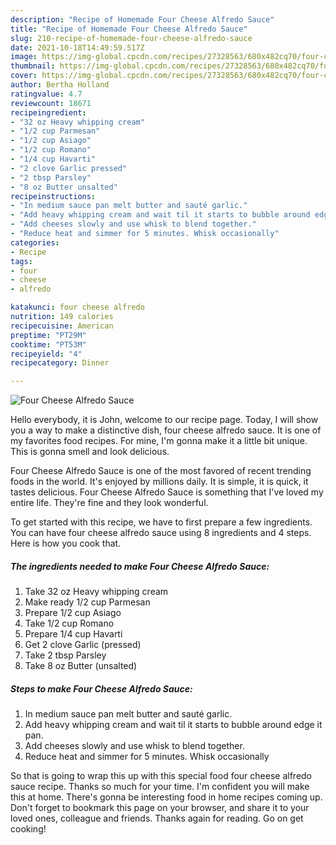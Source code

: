 ```yaml
---
description: "Recipe of Homemade Four Cheese Alfredo Sauce"
title: "Recipe of Homemade Four Cheese Alfredo Sauce"
slug: 210-recipe-of-homemade-four-cheese-alfredo-sauce
date: 2021-10-18T14:49:59.517Z
image: https://img-global.cpcdn.com/recipes/27328563/680x482cq70/four-cheese-alfredo-sauce-recipe-main-photo.jpg
thumbnail: https://img-global.cpcdn.com/recipes/27328563/680x482cq70/four-cheese-alfredo-sauce-recipe-main-photo.jpg
cover: https://img-global.cpcdn.com/recipes/27328563/680x482cq70/four-cheese-alfredo-sauce-recipe-main-photo.jpg
author: Bertha Holland
ratingvalue: 4.7
reviewcount: 18671
recipeingredient:
- "32 oz Heavy whipping cream"
- "1/2 cup Parmesan"
- "1/2 cup Asiago"
- "1/2 cup Romano"
- "1/4 cup Havarti"
- "2 clove Garlic pressed"
- "2 tbsp Parsley"
- "8 oz Butter unsalted"
recipeinstructions:
- "In medium sauce pan melt butter and sauté garlic."
- "Add heavy whipping cream and wait til it starts to bubble around edge it pan."
- "Add cheeses slowly and use whisk to blend together."
- "Reduce heat and simmer for 5 minutes. Whisk occasionally"
categories:
- Recipe
tags:
- four
- cheese
- alfredo

katakunci: four cheese alfredo 
nutrition: 149 calories
recipecuisine: American
preptime: "PT29M"
cooktime: "PT53M"
recipeyield: "4"
recipecategory: Dinner

---
```



![Four Cheese Alfredo Sauce](https://img-global.cpcdn.com/recipes/27328563/680x482cq70/four-cheese-alfredo-sauce-recipe-main-photo.jpg)

Hello everybody, it is John, welcome to our recipe page. Today, I will show you a way to make a distinctive dish, four cheese alfredo sauce. It is one of my favorites food recipes. For mine, I'm gonna make it a little bit unique. This is gonna smell and look delicious.

Four Cheese Alfredo Sauce is one of the most favored of recent trending foods in the world. It's enjoyed by millions daily. It is simple, it is quick, it tastes delicious. Four Cheese Alfredo Sauce is something that I've loved my entire life. They're fine and they look wonderful.




To get started with this recipe, we have to first prepare a few ingredients. You can have four cheese alfredo sauce using 8 ingredients and 4 steps. Here is how you cook that.

<!--inarticleads1-->

##### The ingredients needed to make Four Cheese Alfredo Sauce:

1. Take 32 oz Heavy whipping cream
1. Make ready 1/2 cup Parmesan
1. Prepare 1/2 cup Asiago
1. Take 1/2 cup Romano
1. Prepare 1/4 cup Havarti
1. Get 2 clove Garlic (pressed)
1. Take 2 tbsp Parsley
1. Take 8 oz Butter (unsalted)




<!--inarticleads2-->

##### Steps to make Four Cheese Alfredo Sauce:

1. In medium sauce pan melt butter and sauté garlic.
1. Add heavy whipping cream and wait til it starts to bubble around edge it pan.
1. Add cheeses slowly and use whisk to blend together.
1. Reduce heat and simmer for 5 minutes. Whisk occasionally




So that is going to wrap this up with this special food four cheese alfredo sauce recipe. Thanks so much for your time. I'm confident you will make this at home. There's gonna be interesting food in home recipes coming up. Don't forget to bookmark this page on your browser, and share it to your loved ones, colleague and friends. Thanks again for reading. Go on get cooking!
